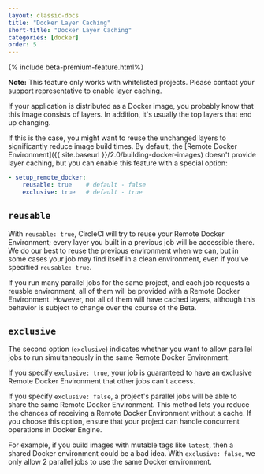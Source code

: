 ```yaml
---
layout: classic-docs
title: "Docker Layer Caching"
short-title: "Docker Layer Caching"
categories: [docker]
order: 5
---
```


{% include beta-premium-feature.html%}

<div class="alert alert-info" role="alert">
<strong>Note:</strong> This feature only works with whitelisted projects. Please contact your support representative to enable layer caching.
</div>

If your application is distributed as a Docker image, you probably know that this image consists of layers. In addition, it's usually the top layers that end up changing.

If this is the case, you might want to reuse the unchanged layers to significantly reduce image build times. By default, the [Remote Docker Environment]({{ site.baseurl }}/2.0/building-docker-images) doesn't provide layer caching, but you can enable this feature with a special option:

``` YAML
- setup_remote_docker:
    reusable: true    # default - false
    exclusive: true   # default - true
```

## **`reusable`**

With `reusable: true`, CircleCI will try to reuse your Remote Docker Environment; every layer you built in a previous job will be accessible there. We do our best to reuse the previous environment when we can, but in some cases your job may find itself in a clean environment, even if you've specified `reusable: true`.

If you run many parallel jobs for the same project, and each job requests a reusble environment, all of them will be provided with a Remote Docker Environment. However, not all of them will have cached layers, although this behavior is subject to change over the course of the Beta.

## **`exclusive`**

The second option (`exclusive`) indicates whether you want to allow parallel jobs to run simultaneously in the same Remote Docker Environment.

If you specify `exclusive: true`, your job is guaranteed to have an exclusive Remote Docker Environment that other jobs can't access.

If you specify `exclusive: false`, a project's parallel jobs will be able to share the same Remote Docker Environment. This method lets you reduce the chances of receiving a Remote Docker Environment without a cache. If you choose this option, ensure that your project can handle concurrent operations in Docker Engine.

For example, if you build images with mutable tags like `latest`, then a shared Docker environment could be a bad idea. With `exclusive: false`, we only allow 2 parallel jobs to use the same Docker environment.
